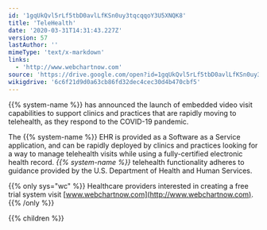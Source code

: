 ```yaml
---
id: '1gqUkQvl5rLf5tbD0avlLfKSn0uy3tqcqqoY3U5XNQK8'
title: 'TeleHealth'
date: '2020-03-31T14:31:43.227Z'
version: 57
lastAuthor: ''
mimeType: 'text/x-markdown'
links:
  - 'http://www.webchartnow.com'
source: 'https://drive.google.com/open?id=1gqUkQvl5rLf5tbD0avlLfKSn0uy3tqcqqoY3U5XNQK8'
wikigdrive: '6c6f21d9d0a63cb86fd32dec4cec30d4b470cbf5'
---
```

{{% system-name %}} has announced the launch of embedded video visit capabilities to support clinics and practices that are rapidly moving to telehealth, as they respond to the COVID-19 pandemic.

The {{% system-name %}} EHR is provided as a Software as a Service application, and can be rapidly deployed by clinics and practices looking for a way to manage telehealth visits while using a fully-certified electronic health record. *{{% system-name %}}* telehealth functionality adheres to guidance provided by the U.S. Department of Health and Human Services. 

{{% only sys="wc" %}}
Healthcare providers interested in creating a free trial system visit [www.webchartnow.com](http://www.webchartnow.com).
{{% /only %}}

{{% children %}}
